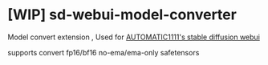 # [WIP] sd-webui-model-converter

Model convert extension , Used for [AUTOMATIC1111's stable diffusion webui](https://github.com/AUTOMATIC1111/stable-diffusion-webui)

supports convert fp16/bf16 no-ema/ema-only safetensors
